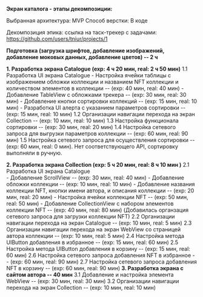 


**Экран каталога - этапы декомпозиции:**

Выбранная архитектура: MVP
Способ верстки: В коде

Декомпозиция эпика: ссылка на таск-трекер с задачами: https://github.com/users/tniur/projects/1

**Подготовка (загрузка шрифтов, добавление изображений, добавление моковых данных, добавление цветов)	 -- 2 ч**

**1.		Разработка экрана Catalogue	(exp: 4 ч 20 мин, real: 2 ч 50 мин)**
1.1		Разработка UI экрана Catalogue
	- Настройка ячейки таблицы с изображением обложки коллекции и названием NFT коллекции и количеством элементов в коллекции	-- (exp: 40 мин, real: 40 мин)
	- Добавление TableView с обложками трекера	-- (exp: 30 мин, real: 30 мин)
	- Добавление кнопки сортировки коллекций	-- (exp: 15 мин, real: 10 мин)
	- Разработка UI алерта с указанием параметров сортировки	 -- (exp: 15 мин, real: 10 мин)
1.2		Организации навигации перехода на экран Collection	-- (exp: 10 мин, real: 10 мин)
1.3		Настройка функционала сортировки	 -- (exp: 30 мин, real: 20 мин)
1.4		Настройка сетевого запроса для выгрузки параметров коллекции	 -- (exp: 60 мин, real: 90 мин)
1.5		Настройка сетевого запроса для осуществления сортировки	-- (exp: 60 мин, real: 0 мин). Нет соответствующего API, сортировку выполняли в ручную.

**2.		Разработка экрана Collection	(exp: 5 ч 20 мин, real: 8 ч 10 мин )**
2.1		Разработка UI экрана Catalogue	
	- Добавление ScrollView	-- (exp: 30 мин, real: 40 мин)
	- Добавление обложки коллекции	-- (exp: 10 мин, real: 10 мин)
	- Добавление названия коллекции NFT, кнопки имени автора, и описания коллекции	-- (exp: 20 мин, real: 20 мин)
	- Настройка ячейки коллекции NFT	-- (exp: 50 мин, real: 50 мин)
	- Добавление CollectionView с набором элементов коллекции NFT	-- (exp: 40 мин, real: 80 мин) (Добавилась органзация сетевого запроса для загрузки коллекции NFT)
2.2		Организации навигации перехода на экран Catalogue	-- (exp: 10 мин, real: 5 мин)
2.3		Организации навигации перехода на экран WebView со страницей автора коллекции	-- (exp: 10 мин, real: 5 мин)
2.4		Настройка метода UIButton добавления в избранное	-- (exp: 15 мин, real: 60 мин) 
2.5		Настройка метода UIButton добавления в корзину	-- (exp: 15 мин, real: 60 мин) 
2.6		Настройка сетевого запроса добавления NFT в избранное	 -- (exp: 60 мин, real: 90 мин)
2.7		Настройка сетевого запроса добавления NFT в корзину	-- (exp: 60 мин, real: 90 мин)
**3.		Разработка экрана с сайтом автора	-- 40 мин**
3.1		Добавление и настройка элемента WebView	-- (exp: 30 мин, real: 30 мин)
3.2		Организации навигации перехода на экран Collection	-- (exp: 10 мин, real: 10 мин)

